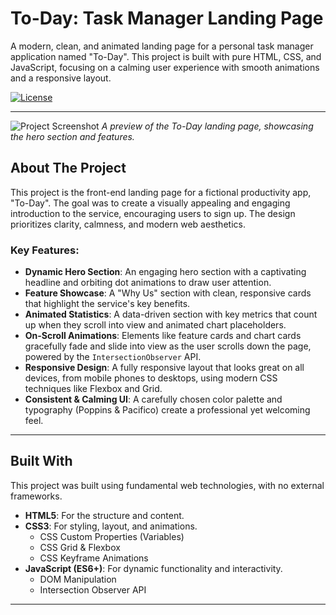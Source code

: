 # To-Day: Task Manager Landing Page

A modern, clean, and animated landing page for a personal task manager application named "To-Day". This project is built with pure HTML, CSS, and JavaScript, focusing on a calming user experience with smooth animations and a responsive layout.

[![License](https://img.shields.io/badge/License-Apache_2.0-blue.svg)](https://opensource.org/licenses/Apache-2.0)

---

![Project Screenshot](https://via.placeholder.com/1200x600.png?text=Add+a+Screenshot+of+Your+Landing+Page+Here)
*A preview of the To-Day landing page, showcasing the hero section and features.*

## About The Project

This project is the front-end landing page for a fictional productivity app, "To-Day". The goal was to create a visually appealing and engaging introduction to the service, encouraging users to sign up. The design prioritizes clarity, calmness, and modern web aesthetics.

### Key Features:

*   **Dynamic Hero Section**: An engaging hero section with a captivating headline and orbiting dot animations to draw user attention.
*   **Feature Showcase**: A "Why Us" section with clean, responsive cards that highlight the service's key benefits.
*   **Animated Statistics**: A data-driven section with key metrics that count up when they scroll into view and animated chart placeholders.
*   **On-Scroll Animations**: Elements like feature cards and chart cards gracefully fade and slide into view as the user scrolls down the page, powered by the `IntersectionObserver` API.
*   **Responsive Design**: A fully responsive layout that looks great on all devices, from mobile phones to desktops, using modern CSS techniques like Flexbox and Grid.
*   **Consistent & Calming UI**: A carefully chosen color palette and typography (Poppins & Pacifico) create a professional yet welcoming feel.

---

## Built With

This project was built using fundamental web technologies, with no external frameworks.

*   **HTML5**: For the structure and content.
*   **CSS3**: For styling, layout, and animations.
    *   CSS Custom Properties (Variables)
    *   CSS Grid & Flexbox
    *   CSS Keyframe Animations
*   **JavaScript (ES6+)**: For dynamic functionality and interactivity.
    *   DOM Manipulation
    *   Intersection Observer API

---
